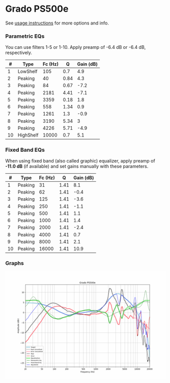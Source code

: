 # Grado PS500e
See [usage instructions](https://github.com/jaakkopasanen/AutoEq#usage) for more options and info.

### Parametric EQs
You can use filters 1-5 or 1-10. Apply preamp of -6.4 dB or -6.4 dB, respectively.

|   # | Type      |   Fc (Hz) |    Q |   Gain (dB) |
|-----|-----------|-----------|------|-------------|
|   1 | LowShelf  |       105 | 0.7  |         4.9 |
|   2 | Peaking   |        40 | 0.84 |         4.3 |
|   3 | Peaking   |        84 | 0.67 |        -7.2 |
|   4 | Peaking   |      2181 | 4.41 |        -7.1 |
|   5 | Peaking   |      3359 | 0.18 |         1.8 |
|   6 | Peaking   |       558 | 1.34 |         0.9 |
|   7 | Peaking   |      1261 | 1.3  |        -0.9 |
|   8 | Peaking   |      3190 | 5.34 |         3   |
|   9 | Peaking   |      4226 | 5.71 |        -4.9 |
|  10 | HighShelf |     10000 | 0.7  |         5.1 |

### Fixed Band EQs
When using fixed band (also called graphic) equalizer, apply preamp of **-11.0 dB** (if available) and set gains manually with these parameters.

|   # | Type    |   Fc (Hz) |    Q |   Gain (dB) |
|-----|---------|-----------|------|-------------|
|   1 | Peaking |        31 | 1.41 |         8.1 |
|   2 | Peaking |        62 | 1.41 |        -0.4 |
|   3 | Peaking |       125 | 1.41 |        -3.6 |
|   4 | Peaking |       250 | 1.41 |        -1.1 |
|   5 | Peaking |       500 | 1.41 |         1.1 |
|   6 | Peaking |      1000 | 1.41 |         1.4 |
|   7 | Peaking |      2000 | 1.41 |        -2.4 |
|   8 | Peaking |      4000 | 1.41 |         0.7 |
|   9 | Peaking |      8000 | 1.41 |         2.1 |
|  10 | Peaking |     16000 | 1.41 |        10.9 |

### Graphs
![](./Grado%20PS500e.png)

